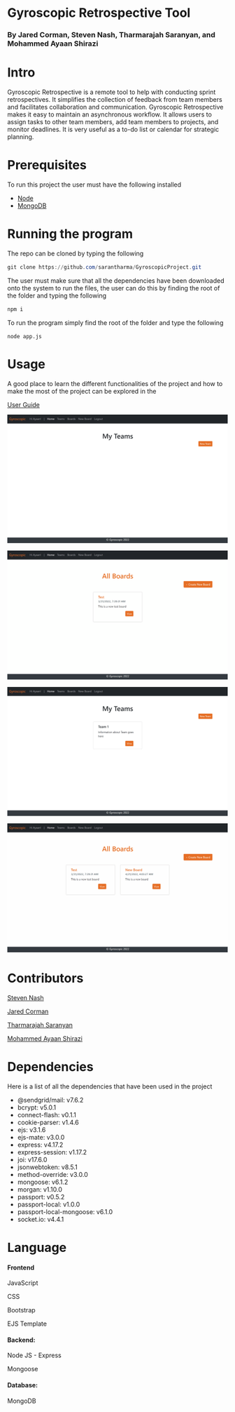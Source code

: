 # Gyroscopic Retrospective Tool
### By Jared Corman, Steven Nash, Tharmarajah Saranyan, and Mohammed Ayaan Shirazi
# Intro

Gyroscopic Retrospective is a remote tool to help with conducting sprint retrospectives. It simplifies the collection of feedback from team members and facilitates collaboration and communication. Gyroscopic Retrospective makes it easy to maintain an asynchronous workflow. It allows users to assign tasks to other team members, add team members to projects, and monitor deadlines. It is very useful as a to-do list or calendar for strategic planning. 



# Prerequisites

To run this project the user must have the following installed

- [Node](https://nodejs.org/en/download/)
- [MongoDB](https://www.mongodb.com/try/download/community)
  

# Running the program

The repo can be cloned by typing the following

```powershell
git clone https://github.com/sarantharma/GyroscopicProject.git
```

The user must make sure that all the dependencies have been downloaded onto the system to run the files, the user can do this by finding the root of the folder and typing the following

```powershell
npm i
```

To run the program simply find the root of the folder and type the following 

```node
node app.js
```


# Usage

A good place to learn the different functionalities of the project and how to make the most of the project can be explored in the 

[User Guide](https://github.com/sarantharma/GyroscopicProject/tree/passport/User%20Guides)

![Animation1](https://github.com/sarantharma/GyroscopicProject/blob/passport/public/img/Animation1.gif)

![Animation2](https://github.com/sarantharma/GyroscopicProject/blob/passport/public/img/Animation2.gif)

![Animation3](https://github.com/sarantharma/GyroscopicProject/blob/passport/public/img/Animation3.gif)

![Animation4](https://github.com/sarantharma/GyroscopicProject/blob/passport/public/img/Animation4.gif)

# Contributors

[Steven Nash](https://www.linkedin.com/in/steven-nash-306b84198/)

[Jared Corman](https://www.linkedin.com/in/jared-corman-001/) 

[Tharmarajah Saranyan](https://www.linkedin.com/in/tharmarajah-saranyan-330095174/) 

[Mohammed Ayaan Shirazi](https://www.linkedin.com/in/ayaan-shirazi-157b06153/)



# Dependencies

Here is a list of all the dependencies that have been used in the project

- @sendgrid/mail: v7.6.2
-  bcrypt: v5.0.1
- connect-flash: v0.1.1
- cookie-parser: v1.4.6
- ejs: v3.1.6
- ejs-mate: v3.0.0
- express: v4.17.2
- express-session: v1.17.2
- joi: v17.6.0
- jsonwebtoken: v8.5.1
- method-override: v3.0.0
- mongoose: v6.1.2
- morgan: v1.10.0
- passport: v0.5.2
- passport-local: v1.0.0
- passport-local-mongoose: v6.1.0
- socket.io: v4.4.1

# Language

#### Frontend

JavaScript

CSS

Bootstrap

EJS Template

#### Backend:

Node JS - Express

Mongoose

#### Database:

MongoDB



